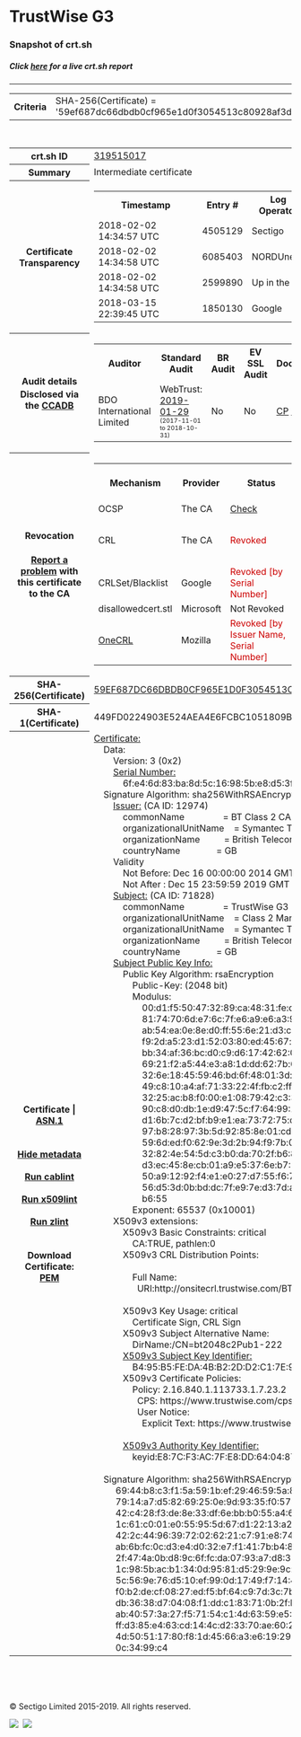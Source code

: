 # TrustWise G3
### Snapshot of crt.sh
##### Click [here](https://crt.sh/?q=59EF687DC66DBDB0CF965E1D0F3054513C80928AF3D04F3208A9E3D369FD675A) for a live crt.sh report

---
<!DOCTYPE HTML PUBLIC "-//W3C//DTD HTML 4.0 Transitional//EN">
<HTML>

<BODY>

<TABLE>
  <TR>
    <TH class="outer">Criteria</TH>
    <TD class="outer">SHA-256(Certificate) = '59ef687dc66dbdb0cf965e1d0f3054513c80928af3d04f3208a9e3d369fd675a'</TD>
  </TR>
</TABLE>
<BR>
<TABLE>
  <TR>
    <TH class="outer">crt.sh ID</TH>
    <TD class="outer"><A href="?id=319515017">319515017</A></TD>
  </TR>
  <TR>
    <TH class="outer">Summary</TH>
    <TD class="outer">Intermediate certificate</TD>
  </TR>
  <TR>
    <TH class="outer">Certificate<BR>Transparency</TH>
    <TD class="outer">
<TABLE class="options" style="margin-left:0px">
  <TR>
    <TH>Timestamp</TH>
    <TH>Entry #</TH>
    <TH>Log Operator</TH>
    <TH>Log URL</TH>
  </TR>
  <TR>
    <TD>2018-02-02&nbsp; <FONT class="small">14:34:57 UTC</FONT></TD>
    <TD>4505129</TD>
    <TD>Sectigo</TD>
    <TD>https://dodo.ct.comodo.com</TD>
  </TR>
  <TR>
    <TD>2018-02-02&nbsp; <FONT class="small">14:34:58 UTC</FONT></TD>
    <TD>6085403</TD>
    <TD>NORDUnet</TD>
    <TD>https://plausible.ct.nordu.net</TD>
  </TR>
  <TR>
    <TD>2018-02-02&nbsp; <FONT class="small">14:34:58 UTC</FONT></TD>
    <TD>2599890</TD>
    <TD>Up in the Air</TD>
    <TD>https://ct.filippo.io/behindthesofa</TD>
  </TR>
  <TR>
    <TD>2018-03-15&nbsp; <FONT class="small">22:39:45 UTC</FONT></TD>
    <TD>1850130</TD>
    <TD>Google</TD>
    <TD>https://ct.googleapis.com/logs/argon2019</TD>
  </TR>
</TABLE>
    </TD>
  </TR>
  <TR>
    <TH class="outer">Audit details<BR>
      <DIV class="small" style="padding-top:3px">Disclosed via the
        <A href="//ccadb-public.secure.force.com/mozilla/PublicAllIntermediateCerts" target="_blank">CCADB</A></DIV>
    </TH>
    <TD class="outer">
<TABLE class="options" style="margin-left:0px">
  <TR>
    <TH>Auditor</TH>
    <TH>Standard Audit</TH>
    <TH>BR Audit</TH>
    <TH>EV SSL Audit</TH>
    <TH>Documents</TH>
    <TH>CCADB</TH>
    <TH>Root Owner / Certificate</TH>
  </TR>
  <TR>
    <TD style="vertical-align:middle">BDO International Limited</TD>
    <TD>WebTrust:
      <A href="https://www.cpacanada.ca/generichandlers/CPACHandler.ashx?attachmentid=224491" target="_blank">2019-01-29</A>
      <BR><FONT style="font-size:8pt">(2017-11-01 to 2018-10-31)</FONT></TD>
    <TD>No    <TD>No    <TD>
      <A href="https://www.websecurity.symantec.com/content/dam/websitesecurity/digitalassets/desktop/pdfs/repository/STN_CP.pdf" target="blank">CP</A>
      <A href="https://www.websecurity.symantec.com/content/dam/websitesecurity/digitalassets/desktop/pdfs/repository/STN%20CPS%20v3.10.pdf" target="blank">CPS</A>
    </TD>
    <TD><A href="//ccadb.force.com/0011J00001DZ0LyQAL" target="_blank">0011J00001DZ0LyQAL</A></TD>
    <TD><A href="/?id=68409">DigiCert</A></TD>
  </TR>
</TABLE>
    </TD>
  </TR>
  <TR>
    <TH class="outer">Revocation<BR><BR>
      <DIV class="small" style="padding-top:3px"><A href="?id=319515017&opt=problemreporting">Report a problem</A> with<BR>this certificate to the CA</DIV></TH>
    <TD class="outer">
      <TABLE class="options" style="margin-left:0px">
        <TR>
          <TH>Mechanism</TH>
          <TH>Provider</TH>
          <TH>Status</TH>
          <TH>Revocation Date</TH>
          <TH>Last Observed in CRL</TH>
          <TH>Last Checked <SPAN style="color:#CC0000;vertical-align:middle;font-size:70%;font-weight:normal">(Error)</SPAN></TH>
        </TR>
        <TR>
          <TD>OCSP</TD>
          <TD>The CA</TD>
          <TD><A href="?id=319515017&opt=ocsp">Check</A></TD>
          <TD><SPAN style="color:#888888">?</SPAN></TD>
          <TD><SPAN style="color:#888888">n/a</SPAN></TD>
          <TD><SPAN style="color:#888888">?</SPAN></TD>
        </TR>
        <TR>
          <TD>CRL</TD>
          <TD>The CA</TD>
          <TD><SPAN style="color:#CC0000">Revoked</SPAN></TD><TD>2019-02-21&nbsp; <FONT class="small">18:27:35 UTC</FONT></TD><TD>2019-05-08&nbsp; <FONT class="small">17:18:52 UTC</FONT></TD><TD>2019-12-04&nbsp; <FONT class="small">20:05:08 UTC</FONT></TD>
        </TR>
        <TR>
          <TD>CRLSet/Blacklist</TD>
          <TD>Google</TD>
          <TD><SPAN style="color:#CC0000">Revoked [by Serial Number]</SPAN></TD>
          <TD><SPAN style="color:#888888">n/a</SPAN></TD>
          <TD><SPAN style="color:#888888">n/a</SPAN></TD>
          <TD><SPAN style="color:#888888">n/a</SPAN></TD>
        </TR>
        <TR>
          <TD>disallowedcert.stl</TD>
          <TD>Microsoft</TD>
          <TD>Not Revoked</TD>
          <TD><SPAN style="color:#888888">n/a</SPAN></TD>
          <TD><SPAN style="color:#888888">n/a</SPAN></TD>
          <TD><SPAN style="color:#888888">n/a</SPAN></TD>
        </TR>
        <TR>
          <TD><A href="/mozilla-onecrl" target="_blank">OneCRL</A></TD>
          <TD>Mozilla</TD>
          <TD><SPAN style="color:#CC0000">Revoked [by Issuer Name, Serial Number]</SPAN></TD><TD><SPAN style="color:#888888">Unknown</SPAN></TD>
          <TD><SPAN style="color:#888888">n/a</SPAN></TD>
          <TD><SPAN style="color:#888888">n/a</SPAN></TD>
        </TR>
      </TABLE>
    </TD>
  </TR>
  <TR>
    <TH class="outer">SHA-256(Certificate)</TH>
    <TD class="outer"><A href="//censys.io/certificates/59ef687dc66dbdb0cf965e1d0f3054513c80928af3d04f3208a9e3d369fd675a">59EF687DC66DBDB0CF965E1D0F3054513C80928AF3D04F3208A9E3D369FD675A</A></TD>
  </TR>
  <TR>
    <TH class="outer">SHA-1(Certificate)</TH>
    <TD class="outer">449FD0224903E524AEA4E6FCBC1051809BB04994</TD>
  </TR>
  <TR>
    <TH class="outer">Certificate | <A href="?asn1=319515017">ASN.1</A>
      <SPAN class="small"><BR>
      <BR><BR><A href="?id=319515017&opt=nometadata">Hide metadata</A>
      <BR><BR><A href="?id=319515017&opt=cablint">Run cablint</A>
      <BR><BR><A href="?id=319515017&opt=x509lint">Run x509lint</A>
      <BR><BR><A href="?id=319515017&opt=zlint">Run zlint</A>
      <BR><BR><BR>Download Certificate: <A href="?d=319515017">PEM</A>
      </SPAN>
    </TH>
    <TD class="text"><A href="?d=319515017">Certificate:</A><BR>&nbsp;&nbsp;&nbsp;&nbsp;Data:<BR>&nbsp;&nbsp;&nbsp;&nbsp;&nbsp;&nbsp;&nbsp;&nbsp;Version:&nbsp;3&nbsp;(0x2)<BR>&nbsp;&nbsp;&nbsp;&nbsp;&nbsp;&nbsp;&nbsp;&nbsp;<A href="?serial=6fe46d83ba8d5c16985be8d53f94d813">Serial&nbsp;Number:</A><BR>&nbsp;&nbsp;&nbsp;&nbsp;&nbsp;&nbsp;&nbsp;&nbsp;&nbsp;&nbsp;&nbsp;&nbsp;6f:e4:6d:83:ba:8d:5c:16:98:5b:e8:d5:3f:94:d8:13<BR>&nbsp;&nbsp;&nbsp;&nbsp;Signature&nbsp;Algorithm:&nbsp;sha256WithRSAEncryption<BR>&nbsp;&nbsp;&nbsp;&nbsp;&nbsp;&nbsp;&nbsp;&nbsp;<A href="?caid=12974">Issuer:</A> <SPAN class="small">(CA ID: 12974)</SPAN><BR>&nbsp;&nbsp;&nbsp;&nbsp;&nbsp;&nbsp;&nbsp;&nbsp;&nbsp;&nbsp;&nbsp;&nbsp;commonName&nbsp;&nbsp;&nbsp;&nbsp;&nbsp;&nbsp;&nbsp;&nbsp;&nbsp;&nbsp;&nbsp;&nbsp;&nbsp;&nbsp;&nbsp;&nbsp;=&nbsp;BT&nbsp;Class&nbsp;2&nbsp;CA&nbsp;-&nbsp;G3<BR>&nbsp;&nbsp;&nbsp;&nbsp;&nbsp;&nbsp;&nbsp;&nbsp;&nbsp;&nbsp;&nbsp;&nbsp;organizationalUnitName&nbsp;&nbsp;&nbsp;&nbsp;=&nbsp;Symantec&nbsp;Trust&nbsp;Network<BR>&nbsp;&nbsp;&nbsp;&nbsp;&nbsp;&nbsp;&nbsp;&nbsp;&nbsp;&nbsp;&nbsp;&nbsp;organizationName&nbsp;&nbsp;&nbsp;&nbsp;&nbsp;&nbsp;&nbsp;&nbsp;&nbsp;&nbsp;=&nbsp;British&nbsp;Telecommunications&nbsp;plc<BR>&nbsp;&nbsp;&nbsp;&nbsp;&nbsp;&nbsp;&nbsp;&nbsp;&nbsp;&nbsp;&nbsp;&nbsp;countryName&nbsp;&nbsp;&nbsp;&nbsp;&nbsp;&nbsp;&nbsp;&nbsp;&nbsp;&nbsp;&nbsp;&nbsp;&nbsp;&nbsp;&nbsp;=&nbsp;GB<BR>&nbsp;&nbsp;&nbsp;&nbsp;&nbsp;&nbsp;&nbsp;&nbsp;Validity<BR>&nbsp;&nbsp;&nbsp;&nbsp;&nbsp;&nbsp;&nbsp;&nbsp;&nbsp;&nbsp;&nbsp;&nbsp;Not&nbsp;Before:&nbsp;Dec&nbsp;16&nbsp;00:00:00&nbsp;2014&nbsp;GMT<BR>&nbsp;&nbsp;&nbsp;&nbsp;&nbsp;&nbsp;&nbsp;&nbsp;&nbsp;&nbsp;&nbsp;&nbsp;Not&nbsp;After&nbsp;:&nbsp;Dec&nbsp;15&nbsp;23:59:59&nbsp;2019&nbsp;GMT<BR>&nbsp;&nbsp;&nbsp;&nbsp;&nbsp;&nbsp;&nbsp;&nbsp;<A href="?caid=71828">Subject:</A> <SPAN class="small">(CA ID: 71828)</SPAN><BR>&nbsp;&nbsp;&nbsp;&nbsp;&nbsp;&nbsp;&nbsp;&nbsp;&nbsp;&nbsp;&nbsp;&nbsp;commonName&nbsp;&nbsp;&nbsp;&nbsp;&nbsp;&nbsp;&nbsp;&nbsp;&nbsp;&nbsp;&nbsp;&nbsp;&nbsp;&nbsp;&nbsp;&nbsp;=&nbsp;TrustWise&nbsp;G3<BR>&nbsp;&nbsp;&nbsp;&nbsp;&nbsp;&nbsp;&nbsp;&nbsp;&nbsp;&nbsp;&nbsp;&nbsp;organizationalUnitName&nbsp;&nbsp;&nbsp;&nbsp;=&nbsp;Class&nbsp;2&nbsp;Managed&nbsp;PKI&nbsp;Individual&nbsp;Subscriber&nbsp;CA<BR>&nbsp;&nbsp;&nbsp;&nbsp;&nbsp;&nbsp;&nbsp;&nbsp;&nbsp;&nbsp;&nbsp;&nbsp;organizationalUnitName&nbsp;&nbsp;&nbsp;&nbsp;=&nbsp;Symantec&nbsp;Trust&nbsp;Network<BR>&nbsp;&nbsp;&nbsp;&nbsp;&nbsp;&nbsp;&nbsp;&nbsp;&nbsp;&nbsp;&nbsp;&nbsp;organizationName&nbsp;&nbsp;&nbsp;&nbsp;&nbsp;&nbsp;&nbsp;&nbsp;&nbsp;&nbsp;=&nbsp;British&nbsp;Telecommunications&nbsp;plc<BR>&nbsp;&nbsp;&nbsp;&nbsp;&nbsp;&nbsp;&nbsp;&nbsp;&nbsp;&nbsp;&nbsp;&nbsp;countryName&nbsp;&nbsp;&nbsp;&nbsp;&nbsp;&nbsp;&nbsp;&nbsp;&nbsp;&nbsp;&nbsp;&nbsp;&nbsp;&nbsp;&nbsp;=&nbsp;GB<BR>&nbsp;&nbsp;&nbsp;&nbsp;&nbsp;&nbsp;&nbsp;&nbsp;<A href="?spkisha256=2389e30c187b533348556c471e56572dd6fd758c5b3c23c66d4226d5d2e62bd8">Subject&nbsp;Public&nbsp;Key&nbsp;Info:</A><BR>&nbsp;&nbsp;&nbsp;&nbsp;&nbsp;&nbsp;&nbsp;&nbsp;&nbsp;&nbsp;&nbsp;&nbsp;Public&nbsp;Key&nbsp;Algorithm:&nbsp;rsaEncryption<BR>&nbsp;&nbsp;&nbsp;&nbsp;&nbsp;&nbsp;&nbsp;&nbsp;&nbsp;&nbsp;&nbsp;&nbsp;&nbsp;&nbsp;&nbsp;&nbsp;Public-Key:&nbsp;(2048&nbsp;bit)<BR>&nbsp;&nbsp;&nbsp;&nbsp;&nbsp;&nbsp;&nbsp;&nbsp;&nbsp;&nbsp;&nbsp;&nbsp;&nbsp;&nbsp;&nbsp;&nbsp;Modulus:<BR>&nbsp;&nbsp;&nbsp;&nbsp;&nbsp;&nbsp;&nbsp;&nbsp;&nbsp;&nbsp;&nbsp;&nbsp;&nbsp;&nbsp;&nbsp;&nbsp;&nbsp;&nbsp;&nbsp;&nbsp;00:d1:f5:50:47:32:89:ca:48:31:fe:d6:c9:ba:cd:<BR>&nbsp;&nbsp;&nbsp;&nbsp;&nbsp;&nbsp;&nbsp;&nbsp;&nbsp;&nbsp;&nbsp;&nbsp;&nbsp;&nbsp;&nbsp;&nbsp;&nbsp;&nbsp;&nbsp;&nbsp;81:74:70:6d:e7:6c:7f:e6:a9:e6:a3:98:8b:e8:f0:<BR>&nbsp;&nbsp;&nbsp;&nbsp;&nbsp;&nbsp;&nbsp;&nbsp;&nbsp;&nbsp;&nbsp;&nbsp;&nbsp;&nbsp;&nbsp;&nbsp;&nbsp;&nbsp;&nbsp;&nbsp;ab:54:ea:0e:8e:d0:ff:55:6e:21:d3:c8:8a:3f:9d:<BR>&nbsp;&nbsp;&nbsp;&nbsp;&nbsp;&nbsp;&nbsp;&nbsp;&nbsp;&nbsp;&nbsp;&nbsp;&nbsp;&nbsp;&nbsp;&nbsp;&nbsp;&nbsp;&nbsp;&nbsp;f9:2d:a5:23:d1:52:03:80:ed:45:67:f1:7d:91:2e:<BR>&nbsp;&nbsp;&nbsp;&nbsp;&nbsp;&nbsp;&nbsp;&nbsp;&nbsp;&nbsp;&nbsp;&nbsp;&nbsp;&nbsp;&nbsp;&nbsp;&nbsp;&nbsp;&nbsp;&nbsp;bb:34:af:36:bc:d0:c9:d6:17:42:62:03:2c:f3:63:<BR>&nbsp;&nbsp;&nbsp;&nbsp;&nbsp;&nbsp;&nbsp;&nbsp;&nbsp;&nbsp;&nbsp;&nbsp;&nbsp;&nbsp;&nbsp;&nbsp;&nbsp;&nbsp;&nbsp;&nbsp;69:21:f2:a5:44:e3:a8:1d:dd:62:7b:64:85:48:bf:<BR>&nbsp;&nbsp;&nbsp;&nbsp;&nbsp;&nbsp;&nbsp;&nbsp;&nbsp;&nbsp;&nbsp;&nbsp;&nbsp;&nbsp;&nbsp;&nbsp;&nbsp;&nbsp;&nbsp;&nbsp;32:6e:18:45:59:46:bd:6f:48:01:3d:43:73:23:b0:<BR>&nbsp;&nbsp;&nbsp;&nbsp;&nbsp;&nbsp;&nbsp;&nbsp;&nbsp;&nbsp;&nbsp;&nbsp;&nbsp;&nbsp;&nbsp;&nbsp;&nbsp;&nbsp;&nbsp;&nbsp;49:c8:10:a4:af:71:33:22:4f:fb:c2:ff:fa:c2:66:<BR>&nbsp;&nbsp;&nbsp;&nbsp;&nbsp;&nbsp;&nbsp;&nbsp;&nbsp;&nbsp;&nbsp;&nbsp;&nbsp;&nbsp;&nbsp;&nbsp;&nbsp;&nbsp;&nbsp;&nbsp;32:25:ac:b8:f0:00:e1:08:79:42:c3:35:e1:d1:1c:<BR>&nbsp;&nbsp;&nbsp;&nbsp;&nbsp;&nbsp;&nbsp;&nbsp;&nbsp;&nbsp;&nbsp;&nbsp;&nbsp;&nbsp;&nbsp;&nbsp;&nbsp;&nbsp;&nbsp;&nbsp;90:c8:d0:db:1e:d9:47:5c:f7:64:99:1b:a0:04:34:<BR>&nbsp;&nbsp;&nbsp;&nbsp;&nbsp;&nbsp;&nbsp;&nbsp;&nbsp;&nbsp;&nbsp;&nbsp;&nbsp;&nbsp;&nbsp;&nbsp;&nbsp;&nbsp;&nbsp;&nbsp;d1:6b:7c:d2:bf:b9:e1:ea:73:72:75:d0:46:90:22:<BR>&nbsp;&nbsp;&nbsp;&nbsp;&nbsp;&nbsp;&nbsp;&nbsp;&nbsp;&nbsp;&nbsp;&nbsp;&nbsp;&nbsp;&nbsp;&nbsp;&nbsp;&nbsp;&nbsp;&nbsp;97:b8:28:97:3b:5d:92:85:8e:01:cd:49:4a:f2:dc:<BR>&nbsp;&nbsp;&nbsp;&nbsp;&nbsp;&nbsp;&nbsp;&nbsp;&nbsp;&nbsp;&nbsp;&nbsp;&nbsp;&nbsp;&nbsp;&nbsp;&nbsp;&nbsp;&nbsp;&nbsp;59:6d:ed:f0:62:9e:3d:2b:94:f9:7b:01:6f:61:3a:<BR>&nbsp;&nbsp;&nbsp;&nbsp;&nbsp;&nbsp;&nbsp;&nbsp;&nbsp;&nbsp;&nbsp;&nbsp;&nbsp;&nbsp;&nbsp;&nbsp;&nbsp;&nbsp;&nbsp;&nbsp;32:82:4e:54:5d:c3:b0:da:70:2f:b6:83:d1:5a:58:<BR>&nbsp;&nbsp;&nbsp;&nbsp;&nbsp;&nbsp;&nbsp;&nbsp;&nbsp;&nbsp;&nbsp;&nbsp;&nbsp;&nbsp;&nbsp;&nbsp;&nbsp;&nbsp;&nbsp;&nbsp;d3:ec:45:8e:cb:01:a9:e5:37:6e:b7:5a:bc:8e:28:<BR>&nbsp;&nbsp;&nbsp;&nbsp;&nbsp;&nbsp;&nbsp;&nbsp;&nbsp;&nbsp;&nbsp;&nbsp;&nbsp;&nbsp;&nbsp;&nbsp;&nbsp;&nbsp;&nbsp;&nbsp;50:a9:12:92:f4:e1:e0:27:d7:55:f6:71:fa:c8:51:<BR>&nbsp;&nbsp;&nbsp;&nbsp;&nbsp;&nbsp;&nbsp;&nbsp;&nbsp;&nbsp;&nbsp;&nbsp;&nbsp;&nbsp;&nbsp;&nbsp;&nbsp;&nbsp;&nbsp;&nbsp;56:d5:3d:0b:bd:dc:7f:e9:7e:d3:7d:ad:87:58:a9:<BR>&nbsp;&nbsp;&nbsp;&nbsp;&nbsp;&nbsp;&nbsp;&nbsp;&nbsp;&nbsp;&nbsp;&nbsp;&nbsp;&nbsp;&nbsp;&nbsp;&nbsp;&nbsp;&nbsp;&nbsp;b6:55<BR>&nbsp;&nbsp;&nbsp;&nbsp;&nbsp;&nbsp;&nbsp;&nbsp;&nbsp;&nbsp;&nbsp;&nbsp;&nbsp;&nbsp;&nbsp;&nbsp;Exponent:&nbsp;65537&nbsp;(0x10001)<BR>&nbsp;&nbsp;&nbsp;&nbsp;&nbsp;&nbsp;&nbsp;&nbsp;X509v3&nbsp;extensions:<BR>&nbsp;&nbsp;&nbsp;&nbsp;&nbsp;&nbsp;&nbsp;&nbsp;&nbsp;&nbsp;&nbsp;&nbsp;X509v3&nbsp;Basic&nbsp;Constraints:&nbsp;critical<BR>&nbsp;&nbsp;&nbsp;&nbsp;&nbsp;&nbsp;&nbsp;&nbsp;&nbsp;&nbsp;&nbsp;&nbsp;&nbsp;&nbsp;&nbsp;&nbsp;CA:TRUE,&nbsp;pathlen:0<BR>&nbsp;&nbsp;&nbsp;&nbsp;&nbsp;&nbsp;&nbsp;&nbsp;&nbsp;&nbsp;&nbsp;&nbsp;X509v3&nbsp;CRL&nbsp;Distribution&nbsp;Points:&nbsp;<BR><BR>&nbsp;&nbsp;&nbsp;&nbsp;&nbsp;&nbsp;&nbsp;&nbsp;&nbsp;&nbsp;&nbsp;&nbsp;&nbsp;&nbsp;&nbsp;&nbsp;Full&nbsp;Name:<BR>&nbsp;&nbsp;&nbsp;&nbsp;&nbsp;&nbsp;&nbsp;&nbsp;&nbsp;&nbsp;&nbsp;&nbsp;&nbsp;&nbsp;&nbsp;&nbsp;&nbsp;&nbsp;URI:http://onsitecrl.trustwise.com/BTClass2CA-G3.crl<BR><BR>&nbsp;&nbsp;&nbsp;&nbsp;&nbsp;&nbsp;&nbsp;&nbsp;&nbsp;&nbsp;&nbsp;&nbsp;X509v3&nbsp;Key&nbsp;Usage:&nbsp;critical<BR>&nbsp;&nbsp;&nbsp;&nbsp;&nbsp;&nbsp;&nbsp;&nbsp;&nbsp;&nbsp;&nbsp;&nbsp;&nbsp;&nbsp;&nbsp;&nbsp;Certificate&nbsp;Sign,&nbsp;CRL&nbsp;Sign<BR>&nbsp;&nbsp;&nbsp;&nbsp;&nbsp;&nbsp;&nbsp;&nbsp;&nbsp;&nbsp;&nbsp;&nbsp;X509v3&nbsp;Subject&nbsp;Alternative&nbsp;Name:&nbsp;<BR>&nbsp;&nbsp;&nbsp;&nbsp;&nbsp;&nbsp;&nbsp;&nbsp;&nbsp;&nbsp;&nbsp;&nbsp;&nbsp;&nbsp;&nbsp;&nbsp;DirName:/CN=bt2048c2Pub1-222<BR>&nbsp;&nbsp;&nbsp;&nbsp;&nbsp;&nbsp;&nbsp;&nbsp;&nbsp;&nbsp;&nbsp;&nbsp;<A href="?ski=b495b5feda4bb22dd2c17e92fadbbf97e2a7cd94">X509v3&nbsp;Subject&nbsp;Key&nbsp;Identifier:</A><BR>&nbsp;&nbsp;&nbsp;&nbsp;&nbsp;&nbsp;&nbsp;&nbsp;&nbsp;&nbsp;&nbsp;&nbsp;&nbsp;&nbsp;&nbsp;&nbsp;B4:95:B5:FE:DA:4B:B2:2D:D2:C1:7E:92:FA:DB:BF:97:E2:A7:CD:94<BR>&nbsp;&nbsp;&nbsp;&nbsp;&nbsp;&nbsp;&nbsp;&nbsp;&nbsp;&nbsp;&nbsp;&nbsp;X509v3&nbsp;Certificate&nbsp;Policies:&nbsp;<BR>&nbsp;&nbsp;&nbsp;&nbsp;&nbsp;&nbsp;&nbsp;&nbsp;&nbsp;&nbsp;&nbsp;&nbsp;&nbsp;&nbsp;&nbsp;&nbsp;Policy:&nbsp;2.16.840.1.113733.1.7.23.2<BR>&nbsp;&nbsp;&nbsp;&nbsp;&nbsp;&nbsp;&nbsp;&nbsp;&nbsp;&nbsp;&nbsp;&nbsp;&nbsp;&nbsp;&nbsp;&nbsp;&nbsp;&nbsp;CPS:&nbsp;https://www.trustwise.com/cps<BR>&nbsp;&nbsp;&nbsp;&nbsp;&nbsp;&nbsp;&nbsp;&nbsp;&nbsp;&nbsp;&nbsp;&nbsp;&nbsp;&nbsp;&nbsp;&nbsp;&nbsp;&nbsp;User&nbsp;Notice:<BR>&nbsp;&nbsp;&nbsp;&nbsp;&nbsp;&nbsp;&nbsp;&nbsp;&nbsp;&nbsp;&nbsp;&nbsp;&nbsp;&nbsp;&nbsp;&nbsp;&nbsp;&nbsp;&nbsp;&nbsp;Explicit&nbsp;Text:&nbsp;https://www.trustwise.com/rpa<BR><BR>&nbsp;&nbsp;&nbsp;&nbsp;&nbsp;&nbsp;&nbsp;&nbsp;&nbsp;&nbsp;&nbsp;&nbsp;<A href="?ski=e87cf3ac7fe8dd640487bb5b65be8f90fd64195b">X509v3&nbsp;Authority&nbsp;Key&nbsp;Identifier:</A><BR>&nbsp;&nbsp;&nbsp;&nbsp;&nbsp;&nbsp;&nbsp;&nbsp;&nbsp;&nbsp;&nbsp;&nbsp;&nbsp;&nbsp;&nbsp;&nbsp;keyid:E8:7C:F3:AC:7F:E8:DD:64:04:87:BB:5B:65:BE:8F:90:FD:64:19:5B<BR><BR>&nbsp;&nbsp;&nbsp;&nbsp;Signature&nbsp;Algorithm:&nbsp;sha256WithRSAEncryption<BR>&nbsp;&nbsp;&nbsp;&nbsp;&nbsp;&nbsp;&nbsp;&nbsp;&nbsp;69:44:b8:c3:f1:5a:59:1b:ef:29:46:59:5a:8d:a7:f5:da:f8:<BR>&nbsp;&nbsp;&nbsp;&nbsp;&nbsp;&nbsp;&nbsp;&nbsp;&nbsp;79:14:a7:d5:82:69:25:0e:9d:93:35:f0:57:8a:a0:10:4d:58:<BR>&nbsp;&nbsp;&nbsp;&nbsp;&nbsp;&nbsp;&nbsp;&nbsp;&nbsp;42:c4:28:f3:de:8e:33:df:6e:bb:b0:55:a4:65:8b:aa:00:a6:<BR>&nbsp;&nbsp;&nbsp;&nbsp;&nbsp;&nbsp;&nbsp;&nbsp;&nbsp;1c:61:c0:01:e0:55:95:5d:67:d1:22:13:a2:bd:1f:27:b3:1c:<BR>&nbsp;&nbsp;&nbsp;&nbsp;&nbsp;&nbsp;&nbsp;&nbsp;&nbsp;42:2c:44:96:39:72:02:62:21:c7:91:e8:74:e5:bf:04:67:9e:<BR>&nbsp;&nbsp;&nbsp;&nbsp;&nbsp;&nbsp;&nbsp;&nbsp;&nbsp;ab:6b:fc:0c:d3:e4:d0:32:e7:f1:41:7b:b4:8f:0e:de:66:49:<BR>&nbsp;&nbsp;&nbsp;&nbsp;&nbsp;&nbsp;&nbsp;&nbsp;&nbsp;2f:47:4a:0b:d8:9c:6f:fc:da:07:93:a7:d8:33:42:5f:d0:e4:<BR>&nbsp;&nbsp;&nbsp;&nbsp;&nbsp;&nbsp;&nbsp;&nbsp;&nbsp;1c:98:5b:ac:b1:34:0d:95:81:d5:29:9e:9c:15:3a:2d:e4:44:<BR>&nbsp;&nbsp;&nbsp;&nbsp;&nbsp;&nbsp;&nbsp;&nbsp;&nbsp;5c:56:9e:76:d5:10:ef:99:0d:17:49:f7:14:49:85:92:52:7c:<BR>&nbsp;&nbsp;&nbsp;&nbsp;&nbsp;&nbsp;&nbsp;&nbsp;&nbsp;f0:b2:de:cf:08:27:ed:f5:bf:64:c9:7d:3c:7b:eb:dc:c6:b4:<BR>&nbsp;&nbsp;&nbsp;&nbsp;&nbsp;&nbsp;&nbsp;&nbsp;&nbsp;db:36:38:d7:04:08:f1:dd:c1:83:71:0b:2f:bb:39:0c:30:b4:<BR>&nbsp;&nbsp;&nbsp;&nbsp;&nbsp;&nbsp;&nbsp;&nbsp;&nbsp;ab:40:57:3a:27:f5:71:54:c1:4d:63:59:e5:44:0d:3d:69:55:<BR>&nbsp;&nbsp;&nbsp;&nbsp;&nbsp;&nbsp;&nbsp;&nbsp;&nbsp;ff:d3:85:e4:63:cd:14:4c:d2:33:70:ae:60:21:8f:02:d8:ad:<BR>&nbsp;&nbsp;&nbsp;&nbsp;&nbsp;&nbsp;&nbsp;&nbsp;&nbsp;4d:50:51:17:80:f8:1d:45:66:a3:e6:19:29:33:90:15:c9:74:<BR>&nbsp;&nbsp;&nbsp;&nbsp;&nbsp;&nbsp;&nbsp;&nbsp;&nbsp;0c:34:99:c4<BR>    </TD>
  </TR>
</TABLE>

  <BR><BR><BR>

  <P class="copyright">&copy; Sectigo Limited 2015-2019. All rights reserved.</P>
  <DIV>
    <A href="https://sectigo.com/"><IMG src="/sectigo_s.png"></A>
    &nbsp;<A href="https://github.com/crtsh"><IMG src="/GitHub-Mark-32px.png"></A>
  </DIV>
</BODY>
</HTML>
